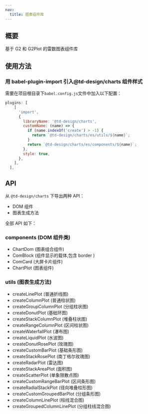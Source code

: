 ```yaml
---
nav:
  title: 图表组件库
---
```


## 概要

基于 G2 和 G2Plot 的雷数图表组件库

## 使用方法

### 用 babel-plugin-import 引入@td-design/charts 组件样式

需要在项目根目录下`babel.config.js`文件中加入以下配置：

```js
plugins: [
    [
      'import',
      {
        libraryName: '@td-design/charts',
        customName: (name) => {
          if (name.indexOf('create') > -1) {
            return `@td-design/charts/es/utils/${name}`;
          }
          return `@td-design/charts/es/components/${name}`;
        },
        style: true,
      },
    ],
  ],
```

## API

从 `@td-design/charts` 下导出两种 API：

- DOM 组件
- 图表生成方法

全部 API 如下：

### components (DOM 组件类)

- ChartDom (图表组合组件)
- ComBlock (组件显示的载体,包含 border )
- ComCard (大屏卡片组件)
- ChartPlot (图表组件)

### utils (图表生成方法)

- createLinePlot (普通折线图)
- createColumnPlot (普通柱状图)
- createGroupColumnPlot (分组柱状图)
- createDonutPlot (基础环图)
- createStackColumnPlot (堆叠柱状图)
- createRangeColumnPlot (区间柱状图)
- createWaterfallPlot (瀑布图)
- createLiquidPlot (水波图)
- createDonutRosePlot (玫瑰图)
- createCustomBarPlot (基础条形图)
- createStackRosePlot (南丁格尔玫瑰图)
- createRadarPlot (雷达图)
- createStackAreaPlot (面积图)
- createScatterPlot (单象限散点图)
- createCustomRangeBarPlot (区间条形图)
- createRadialStackPlot (径向堆叠柱形图)
- createCustomGroupedBarPlot (分组条形图)
- createColumnLinePlot (柱线混合图)
- createGroupedColumnLinePlot (分组柱线混合图)
